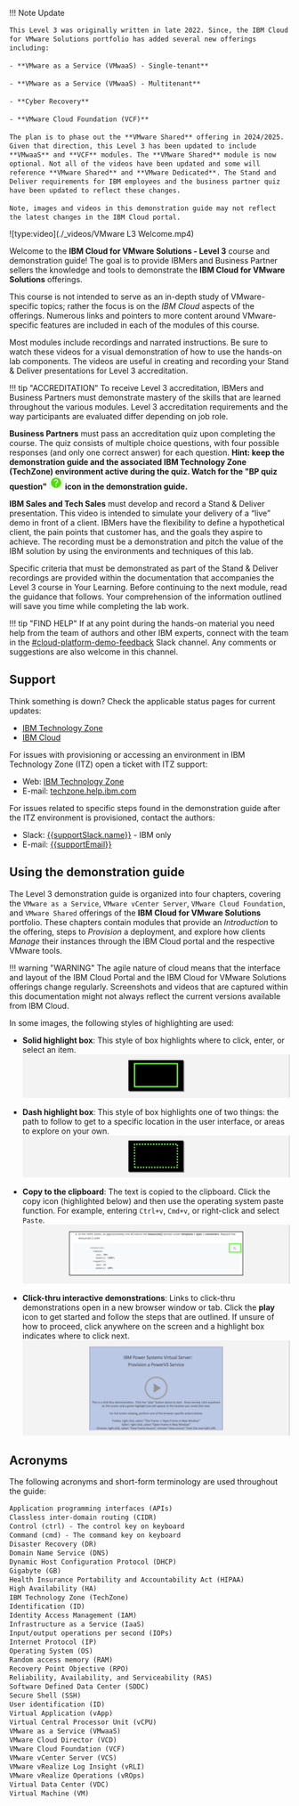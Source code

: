 !!! Note Update

    This Level 3 was originally written in late 2022. Since, the IBM Cloud for VMware Solutions portfolio has added several new offerings including:

    - **VMware as a Service (VMwaaS) - Single-tenant**
    
    - **VMware as a Service (VMwaaS) - Multitenant**
   
    - **Cyber Recovery**
    
    - **VMware Cloud Foundation (VCF)**
  
    The plan is to phase out the **VMware Shared** offering in 2024/2025. Given that direction, this Level 3 has been updated to include  **VMwaaS** and **VCF** modules. The **VMware Shared** module is now optional. Not all of the videos have been updated and some will reference **VMware Shared** and **VMware Dedicated**. The Stand and Deliver requirements for IBM employees and the business partner quiz have been updated to reflect these changes. 
    
    Note, images and videos in this demonstration guide may not reflect the latest changes in the IBM Cloud portal.

![type:video](./_videos/VMware L3 Welcome.mp4)

Welcome to the **IBM Cloud for VMware Solutions - Level 3** course and demonstration guide! The goal is to provide IBMers and Business Partner sellers the knowledge and tools to demonstrate the **IBM Cloud for VMware Solutions** offerings.

 This course is not intended to serve as an in-depth study of VMware-specific topics; rather the focus is on the *IBM Cloud* aspects of the offerings. Numerous links and pointers to more content around VMware-specific features are included in each of the modules of this course.

Most modules include recordings and narrated instructions. Be sure to watch these videos for a visual demonstration of how to use the hands-on lab components. The videos are useful in creating and recording your Stand & Deliver presentations for Level 3 accreditation.

!!! tip "ACCREDITATION"
    To receive Level 3 accreditation, IBMers and Business Partners must demonstrate mastery of the skills that are learned throughout the various modules. Level 3 accreditation requirements and the way participants are evaluated differ depending on job role.

**Business Partners** must pass an accreditation quiz upon completing the course. The quiz consists of multiple choice questions, with four possible responses (and only one correct answer) for each question. **Hint: keep the demonstration guide and the associated IBM Technology Zone (TechZone) environment active during the quiz. Watch for the "BP quiz question" ![](_attachments/questionICON.png) icon in the demonstration guide.**

**IBM Sales and Tech Sales** must develop and record a Stand & Deliver presentation. This video is intended to simulate your delivery of a “live” demo in front of a client. IBMers have the flexibility to define a hypothetical client, the pain points that customer has, and the goals they aspire to achieve. The recording must be a demonstration and pitch the value of the IBM solution by using the environments and techniques of this lab.

Specific criteria that must be demonstrated as part of the Stand & Deliver recordings are provided within the documentation that accompanies the Level 3 course in Your Learning. Before continuing to the next module, read the guidance that follows. Your comprehension of the information outlined will save you time while completing the lab work.

!!! tip "FIND HELP"
    If at any point during the hands-on material you need help from the team of authors and other IBM experts, connect with the team in the <a href="https://ibm.enterprise.slack.com/archives/C03PQ47KRQE" target="_blank">#cloud-platform-demo-feedback</a> Slack channel. Any comments or suggestions are also welcome in this channel.

## Support

Think something is down? Check the applicable status pages for current updates:

-  <a href="https://techzone.status.io/" target="_blank">IBM Technology Zone</a>
-  <a href="https://cloud.ibm.com/status" target="_blank">IBM Cloud</a>

For issues with provisioning or accessing an environment in IBM Technology Zone (ITZ) open a ticket with ITZ support:
- Web:  <a href="https://ibmsf.force.com/ibminternalproducts/s/createrecord/NewCase?language=en_US" target="_blank">IBM Technology Zone</a>
- E-mail: <a href="mailto:techzone.help@ibm.com" target="_blank">techzone.help.ibm.com</a>

For issues related to specific steps found in the demonstration guide after the ITZ environment is provisioned, contact the authors:

- Slack: <a href="{{supportSlack.url}}" target="_blank">{{supportSlack.name}}</a> - IBM only
- E-mail: <a href="{{supportEmail}}" target="_blank">{{supportEmail}}</a>


## Using the demonstration guide

The Level 3 demonstration guide is organized into four chapters, covering the ```VMware as a Service```, ```VMware vCenter Server```, ```VMware Cloud Foundation```, and ```VMware Shared``` offerings of the **IBM Cloud for VMware Solutions** portfolio. These chapters contain modules that provide an *Introduction* to the offering, steps to *Provision* a deployment, and explore how clients *Manage* their instances through the IBM Cloud portal and the respective VMware tools.

!!! warning "WARNING"
    The agile nature of cloud means that the interface and layout of the IBM Cloud Portal and the IBM Cloud for VMware Solutions offerings change regularly. Screenshots and videos that are captured within this documentation might not always reflect the current versions available from IBM Cloud.

In some images, the following styles of highlighting are used:

- **Solid highlight box**: This style of box highlights where to click, enter, or select an item.
![](_attachments/welcome-1.png)

- **Dash highlight box**: This style of box highlights one of two things: the path to follow to get to a specific location in the user interface, or areas to explore on your own.
![](_attachments/welcome-2.png)

- **Copy to the clipboard**: The text is copied to the clipboard. Click the copy icon (highlighted below) and then use the operating system paste function. For example, entering ```Ctrl+v```, ```Cmd+v```, or right-click and select ```Paste```.
![](_attachments/welcome-3.png)

- **Click-thru interactive demonstrations**: Links to click-thru demonstrations open in a new browser window or tab. Click the **play** icon to get started and follow the steps that are outlined. If unsure of how to proceed, click anywhere on the screen and a highlight box indicates where to click next.
![](_attachments/welcome-4.png)

## Acronyms

The following acronyms and short-form terminology are used throughout the guide:
```
Application programming interfaces (APIs)
Classless inter-domain routing (CIDR)
Control (ctrl) - The control key on keyboard
Command (cmd) - The command key on keyboard
Disaster Recovery (DR)
Domain Name Service (DNS)
Dynamic Host Configuration Protocol (DHCP)
Gigabyte (GB)
Health Insurance Portability and Accountability Act (HIPAA)
High Availability (HA)
IBM Technology Zone (TechZone)
Identification (ID)
Identity Access Management (IAM)
Infrastructure as a Service (IaaS)
Input/output operations per second (IOPs)
Internet Protocol (IP)
Operating System (OS)
Random access memory (RAM)
Recovery Point Objective (RPO)
Reliability, Availability, and Serviceability (RAS)
Software Defined Data Center (SDDC)
Secure Shell (SSH)
User identification (ID)
Virtual Application (vApp)
Virtual Central Processor Unit (vCPU)
VMware as a Service (VMwaaS)
VMware Cloud Director (VCD)
VMware Cloud Foundation (VCF)
VMware vCenter Server (VCS)
VMware vRealize Log Insight (vRLI)
VMware vRealize Operations (vROps)
Virtual Data Center (VDC)
Virtual Machine (VM)
```

